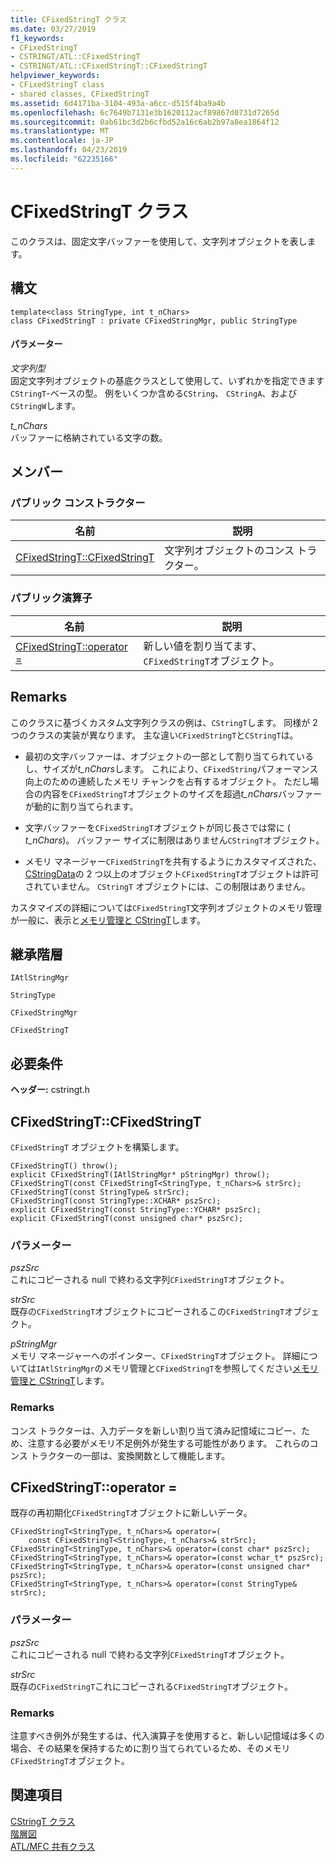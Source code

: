 ```yaml
---
title: CFixedStringT クラス
ms.date: 03/27/2019
f1_keywords:
- CFixedStringT
- CSTRINGT/ATL::CFixedStringT
- CSTRINGT/ATL::CFixedStringT::CFixedStringT
helpviewer_keywords:
- CFixedStringT class
- shared classes, CFixedStringT
ms.assetid: 6d4171ba-3104-493a-a6cc-d515f4ba9a4b
ms.openlocfilehash: 6c7649b7131e3b1620112acf89867d0731d7265d
ms.sourcegitcommit: 0ab61bc3d2b6cfbd52a16c6ab2b97a8ea1864f12
ms.translationtype: MT
ms.contentlocale: ja-JP
ms.lasthandoff: 04/23/2019
ms.locfileid: "62235166"
---
```

# <a name="cfixedstringt-class"></a>CFixedStringT クラス

このクラスは、固定文字バッファーを使用して、文字列オブジェクトを表します。

## <a name="syntax"></a>構文

```
template<class StringType, int t_nChars>
class CFixedStringT : private CFixedStringMgr, public StringType
```

#### <a name="parameters"></a>パラメーター

*文字列型*<br/>
固定文字列オブジェクトの基底クラスとして使用して、いずれかを指定できます`CStringT`-ベースの型。 例をいくつか含める`CString`、 `CStringA`、および`CStringW`します。

*t_nChars*<br/>
バッファーに格納されている文字の数。

## <a name="members"></a>メンバー

### <a name="public-constructors"></a>パブリック コンストラクター

|名前|説明|
|----------|-----------------|
|[CFixedStringT::CFixedStringT](#cfixedstringt)|文字列オブジェクトのコンス トラクター。|

### <a name="public-operators"></a>パブリック演算子

|名前|説明|
|----------|-----------------|
|[CFixedStringT::operator =](#operator_eq)|新しい値を割り当てます、`CFixedStringT`オブジェクト。|

## <a name="remarks"></a>Remarks

このクラスに基づくカスタム文字列クラスの例は、`CStringT`します。 同様が 2 つのクラスの実装が異なります。 主な違い`CFixedStringT`と`CStringT`は。

- 最初の文字バッファーは、オブジェクトの一部として割り当てられているし、サイズが*t_nChars*します。 これにより、`CFixedString`パフォーマンス向上のための連続したメモリ チャンクを占有するオブジェクト。 ただし場合の内容を`CFixedStringT`オブジェクトのサイズを超過*t_nChars*バッファーが動的に割り当てられます。

- 文字バッファーを`CFixedStringT`オブジェクトが同じ長さでは常に ( *t_nChars*)。 バッファー サイズに制限はありません`CStringT`オブジェクト。

- メモリ マネージャー`CFixedStringT`を共有するようにカスタマイズされた、 [CStringData](../../atl-mfc-shared/reference/cstringdata-class.md)の 2 つ以上のオブジェクト`CFixedStringT`オブジェクトは許可されていません。 `CStringT` オブジェクトには、この制限はありません。

カスタマイズの詳細については`CFixedStringT`文字列オブジェクトのメモリ管理が一般に、表示と[メモリ管理と CStringT](../../atl-mfc-shared/memory-management-with-cstringt.md)します。

## <a name="inheritance-hierarchy"></a>継承階層

`IAtlStringMgr`

`StringType`

`CFixedStringMgr`

`CFixedStringT`

## <a name="requirements"></a>必要条件

**ヘッダー:** cstringt.h

##  <a name="cfixedstringt"></a>  CFixedStringT::CFixedStringT

`CFixedStringT` オブジェクトを構築します。

```
CFixedStringT() throw();
explicit CFixedStringT(IAtlStringMgr* pStringMgr) throw();
CFixedStringT(const CFixedStringT<StringType, t_nChars>& strSrc);
CFixedStringT(const StringType& strSrc);
CFixedStringT(const StringType::XCHAR* pszSrc);
explicit CFixedStringT(const StringType::YCHAR* pszSrc);
explicit CFixedStringT(const unsigned char* pszSrc);
```

### <a name="parameters"></a>パラメーター

*pszSrc*<br/>
これにコピーされる null で終わる文字列`CFixedStringT`オブジェクト。

*strSrc*<br/>
既存の`CFixedStringT`オブジェクトにコピーされるこの`CFixedStringT`オブジェクト。

*pStringMgr*<br/>
メモリ マネージャーへのポインター、`CFixedStringT`オブジェクト。 詳細については`IAtlStringMgr`のメモリ管理と`CFixedStringT`を参照してください[メモリ管理と CStringT](../../atl-mfc-shared/memory-management-with-cstringt.md)します。

### <a name="remarks"></a>Remarks

コンス トラクターは、入力データを新しい割り当て済み記憶域にコピー、ため、注意する必要がメモリ不足例外が発生する可能性があります。 これらのコンス トラクターの一部は、変換関数として機能します。

##  <a name="operator_eq"></a>  CFixedStringT::operator =

既存の再初期化`CFixedStringT`オブジェクトに新しいデータ。

```
CFixedStringT<StringType, t_nChars>& operator=(
    const CFixedStringT<StringType, t_nChars>& strSrc);
CFixedStringT<StringType, t_nChars>& operator=(const char* pszSrc);
CFixedStringT<StringType, t_nChars>& operator=(const wchar_t* pszSrc);
CFixedStringT<StringType, t_nChars>& operator=(const unsigned char* pszSrc);
CFixedStringT<StringType, t_nChars>& operator=(const StringType& strSrc);
```

### <a name="parameters"></a>パラメーター

*pszSrc*<br/>
これにコピーされる null で終わる文字列`CFixedStringT`オブジェクト。

*strSrc*<br/>
既存の`CFixedStringT`これにコピーされる`CFixedStringT`オブジェクト。

### <a name="remarks"></a>Remarks

注意すべき例外が発生するは、代入演算子を使用すると、新しい記憶域は多くの場合、その結果を保持するために割り当てられているため、そのメモリ`CFixedStringT`オブジェクト。

## <a name="see-also"></a>関連項目

[CStringT クラス](../../atl-mfc-shared/reference/cstringt-class.md)<br/>
[階層図](../../mfc/hierarchy-chart.md)<br/>
[ATL/MFC 共有クラス](../../atl-mfc-shared/atl-mfc-shared-classes.md)
